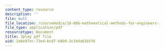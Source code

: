 ```yaml
---
content_type: resource
description: ''
file: null
file_location: /coursemedia/18-086-mathematical-methods-for-engineers-ii-spring-2006/2a6e97ec73e4bcd76db92c14da63b5f6_vIydsgrYGIY.pdf
file_type: application/pdf
resourcetype: Document
title: 3play pdf file
uid: 2a6e97ec-73e4-bcd7-6db9-2c14da63b5f6
---
```

